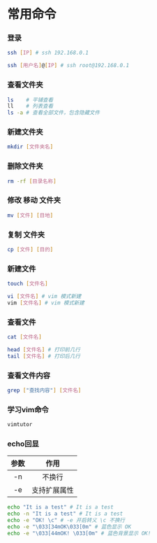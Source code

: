 # 常用命令

### 登录

```bash
ssh [IP] # ssh 192.168.0.1

ssh [用户名]@[IP] # ssh root@192.168.0.1
```

### 查看文件夹

```bash
ls    # 平铺查看
ll    # 列表查看
ls -a # 查看全部文件，包含隐藏文件
```

### 新建文件夹

```bash
mkdir [文件夹名]
``` 

### 删除文件夹

```bash
rm -rf [目录名称]
```

### 修改 移动 文件夹

```bash
mv [文件] [目地]
```

### 复制 文件夹

```bash
cp [文件] [目的]
```

### 新建文件

```bash
touch [文件名]

vi [文件名] # vim 模式新建
vim [文件名] # vim 模式新建
```

### 查看文件

```bash
cat [文件名]

head [文件名] # 打印前几行
tail [文件名] # 打印后几行
```

### 查看文件内容

```bash
grep ["查找内容"] [文件名]
```

### 学习vim命令

```bash
vimtutor
```

### echo回显

|参数|作用|
|:-:|:-:|
|-n|不换行|
|-e|支持扩展属性|

```bash
echo "It is a test" # It is a test
echo -n "It is a test" # It is a test
echo -e "OK! \c" # -e 开启转义 \c 不换行
echo -e "\033[34mOK\033[0m" # 蓝色显示 OK
echo -e "\033[44mOK! \033[0m" # 蓝色背景显示 OK!
```